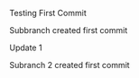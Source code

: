 Testing First Commit

Subbranch created first commit


Update 1 


Subranch 2 created first commit

